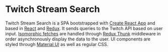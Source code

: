 # Twitch Stream Search
Twitch Stream Search is a SPA bootstrapped with [Create React App](https://github.com/facebookincubator/create-react-app) and based in [React](https://github.com/facebook/react) and [Redux](https://github.com/reactjs/redux). It sends queries to the Twitch API based on user input. [Isomorphic fetches](https://github.com/matthew-andrews/isomorphic-fetch) are handled through [Redux Thunk](https://github.com/matthew-andrews/isomorphic-fetch) middleware in order asynchronously display the data to the user. UI components are styled through [Material UI](https://github.com/callemall/material-ui) as well as regular CSS.
